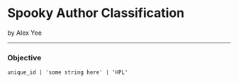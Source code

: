 # Spooky Author Classification

by Alex Yee

---
### Objective

`unique_id | 'some string here' | 'HPL'`

